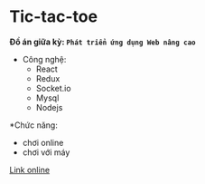 # Tic-tac-toe

**Đồ án giữa kỳ: `Phát triển ứng dụng Web nâng cao`**

* Công nghệ: 
  - React
  - Redux
  - Socket.io
  - Mysql
  - Nodejs

*Chức năng: 
  - chơi online
  - chơi với máy
  
  
[Link online](https://ptudwnc-middle.herokuapp.com)
  
